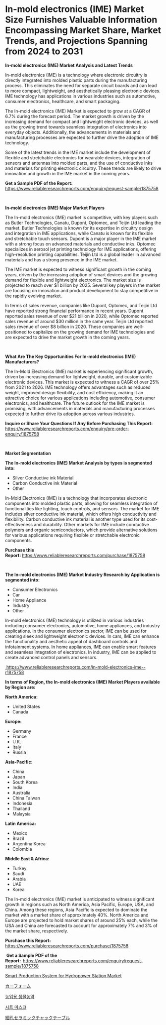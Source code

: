 <p><h1>In-mold electronics (IME) Market Size Furnishes Valuable Information Encompassing Market Share, Market Trends, and Projections Spanning from 2024 to 2031</h1></p><p><strong>In-mold electronics (IME) Market Analysis and Latest Trends</strong></p>
<p><p>In-mold electronics (IME) is a technology where electronic circuitry is directly integrated into molded plastic parts during the manufacturing process. This eliminates the need for separate circuit boards and can lead to more compact, lightweight, and aesthetically pleasing electronic devices. IME technology has applications in various industries such as automotive, consumer electronics, healthcare, and smart packaging.</p><p>The In-mold electronics (IME) Market is expected to grow at a CAGR of 6.7% during the forecast period. The market growth is driven by the increasing demand for compact and lightweight electronic devices, as well as the growing trend towards seamless integration of electronics into everyday objects. Additionally, the advancements in materials and manufacturing processes are expected to further drive the adoption of IME technology.</p><p>Some of the latest trends in the IME market include the development of flexible and stretchable electronics for wearable devices, integration of sensors and antennas into molded parts, and the use of conductive inks and materials for printing electronic circuitry. These trends are likely to drive innovation and growth in the IME market in the coming years.</p></p>
<p><strong>Get a Sample PDF of the Report:&nbsp;</strong> <a href="https://www.reliableresearchreports.com/enquiry/request-sample/1875758">https://www.reliableresearchreports.com/enquiry/request-sample/1875758</a></p>
<p>&nbsp;</p>
<p><strong>In-mold electronics (IME) Major Market Players</strong></p>
<p><p>The In-mold electronics (IME) market is competitive, with key players such as Butler Technologies, Canatu, Dupont, Optomec, and Teijin Ltd leading the market. Butler Technologies is known for its expertise in circuitry design and integration in IME applications, while Canatu is known for its flexible and stretchable touch sensors. Dupont is a major player in the IME market with a strong focus on advanced materials and conductive inks. Optomec specializes in aerosol jet printing technology for IME applications, offering high-resolution printing capabilities. Teijin Ltd is a global leader in advanced materials and has a strong presence in the IME market.</p><p>The IME market is expected to witness significant growth in the coming years, driven by the increasing adoption of smart devices and the growing demand for flexible and lightweight electronics. The market size is projected to reach over $1 billion by 2025. Several key players in the market are focusing on innovation and product development to stay competitive in the rapidly evolving market.</p><p>In terms of sales revenue, companies like Dupont, Optomec, and Teijin Ltd have reported strong financial performance in recent years. Dupont reported sales revenue of over $21 billion in 2020, while Optomec reported sales revenue of around $30 million in the same year. Teijin Ltd reported sales revenue of over $8 billion in 2020. These companies are well-positioned to capitalize on the growing demand for IME technologies and are expected to drive the market growth in the coming years.</p></p>
<p>&nbsp;</p>
<p><strong>What Are The Key Opportunities For In-mold electronics (IME) Manufacturers?</strong></p>
<p><p>The In-Mold Electronics (IME) market is experiencing significant growth, driven by increasing demand for lightweight, durable, and customizable electronic devices. This market is expected to witness a CAGR of over 25% from 2021 to 2026. IME technology offers advantages such as reduced weight, improved design flexibility, and cost efficiency, making it an attractive choice for various applications including automotive, consumer electronics, and healthcare. The future outlook for the IME market is promising, with advancements in materials and manufacturing processes expected to further drive its adoption across various industries.</p></p>
<p><strong>Inquire or Share Your Questions If Any Before Purchasing This Report:</strong> <a href="https://www.reliableresearchreports.com/enquiry/pre-order-enquiry/1875758">https://www.reliableresearchreports.com/enquiry/pre-order-enquiry/1875758</a></p>
<p>&nbsp;</p>
<p><strong>Market Segmentation</strong></p>
<p><strong>The In-mold electronics (IME) Market Analysis by types is segmented into:</strong></p>
<p><ul><li>Silver Conductive ink Material</li><li>Carbon Conductive ink Material</li><li>Other</li></ul></p>
<p><p>In-Mold Electronics (IME) is a technology that incorporates electronic components into molded plastic parts, allowing for seamless integration of functionalities like lighting, touch controls, and sensors. The market for IME includes silver conductive ink material, which offers high conductivity and flexibility. Carbon conductive ink material is another type used for its cost-effectiveness and durability. Other markets for IME include conductive polymers and organic semiconductors, which provide alternative solutions for various applications requiring flexible or stretchable electronic components.</p></p>
<p><strong>Purchase this Report:&nbsp;</strong><a href="https://www.reliableresearchreports.com/purchase/1875758">https://www.reliableresearchreports.com/purchase/1875758</a></p>
<p>&nbsp;</p>
<p><strong>The In-mold electronics (IME) Market Industry Research by Application is segmented into:</strong></p>
<p><ul><li>Consumer Electronics</li><li>Car</li><li>Home Appliance</li><li>Industry</li><li>Other</li></ul></p>
<p><p>In-mold electronics (IME) technology is utilized in various industries including consumer electronics, automotive, home appliances, and industry applications. In the consumer electronics sector, IME can be used for creating sleek and lightweight electronic devices. In cars, IME can enhance the functionality and aesthetic appeal of dashboard controls and infotainment systems. In home appliances, IME can enable smart features and seamless integration of electronics. In industry, IME can be applied to create advanced control panels and sensors.</p></p>
<p><a href="https://www.reliableresearchreports.com/in-mold-electronics-ime--r1875758">&nbsp;https://www.reliableresearchreports.com/in-mold-electronics-ime--r1875758</a></p>
<p><strong>In terms of Region, the In-mold electronics (IME) Market Players available by Region are:</strong></p>
<p>
    <p> <strong> North America: </strong>
        <ul>
            <li>United States</li>
            <li>Canada</li>
        </ul>
        </p> 
    <p> <strong> Europe: </strong>
        <ul>
            <li>Germany</li>
            <li>France</li>
            <li>U.K.</li>
            <li>Italy</li>
            <li>Russia</li>
        </ul>
        </p> 
    <p> <strong> Asia-Pacific: </strong>
        <ul>
            <li>China</li>
            <li>Japan</li>
            <li>South Korea</li>
            <li>India</li>
            <li>Australia</li>
            <li>China Taiwan</li>
            <li>Indonesia</li>
            <li>Thailand</li>
            <li>Malaysia</li>
        </ul>
        </p> 
    <p> <strong> Latin America: </strong>
        <ul>
            <li>Mexico</li>
            <li>Brazil</li>
            <li>Argentina Korea</li>
            <li>Colombia</li>
        </ul>
        </p> 
    <p> <strong> Middle East & Africa: </strong>
        <ul>
            <li>Turkey</li>
            <li>Saudi</li>
            <li>Arabia</li>
            <li>UAE</li>
            <li>Korea</li>
        </ul>
    </p>
    </p>
<p><p>The In-mold electronics (IME) market is anticipated to witness significant growth in regions such as North America, Asia Pacific, Europe, USA, and China. Among these regions, Asia Pacific is expected to dominate the market with a market share of approximately 40%. North America and Europe are projected to hold market shares of around 25% each, while the USA and China are forecasted to account for approximately 7% and 3% of the market share, respectively.</p></p>
<p><strong>Purchase this Report: </strong><a href="https://www.reliableresearchreports.com/purchase/1875758">https://www.reliableresearchreports.com/purchase/1875758</a></p>
<p>&nbsp;<strong>Get a Sample PDF of the Report:&nbsp;&nbsp;</strong><a href="https://www.reliableresearchreports.com/enquiry/request-sample/1875758">https://www.reliableresearchreports.com/enquiry/request-sample/1875758</a></p>
<p><strong></strong></p>
<p><p><a href="https://github.com/yemakinde/Market-Research-Report-List-3/blob/main/smart-production-system-for-hydropower-station-market.md">Smart Production System for Hydropower Station Market</a></p><p><a href="https://medium.com/@frankfurter35566/%E8%87%AA%E5%8B%95%E8%BB%8A%E7%94%A8%E6%B3%A1%E7%AB%8B%E3%81%A1%E6%B4%97%E8%BB%8A%E5%89%A4%E5%B8%82%E5%A0%B4%E5%B1%95%E6%9C%9B-%E6%A5%AD%E7%95%8C%E6%A6%82%E8%A6%81%E3%81%A8%E4%BA%88%E6%B8%AC-2024%E5%B9%B4%E3%81%8B%E3%82%892031%E5%B9%B4-8f3f5b459a55">カーフォーム</a></p><p><a href="https://github.com/nicolaseller56452023/Market-Research-Report-List-1/blob/main/1317145111020.md">농업용 생물농약</a></p><p><a href="https://medium.com/@sophieinleeds/%EA%B8%80%EB%A1%9C%EB%B2%8C-%EC%8B%9C%ED%8A%B8-%EB%A7%88%EC%8A%A4%ED%81%AC-%EC%8B%9C%EC%9E%A5%EC%9D%98-%EC%A2%85%ED%95%A9%EC%A0%81%EC%9D%B8-%EB%B6%84%EC%84%9D-%EC%84%B1%EC%9E%A5-%ED%8A%B8%EB%A0%8C%EB%93%9C-%EB%B0%8F-%EC%8B%9C%EC%9E%A5-%EC%98%88%EC%B8%A1-2024-2031-b4939ec928ca">시트 마스크</a></p><p><a href="https://github.com/LenoraKris2023/Market-Research-Report-List-1/blob/main/4896081114089.md">細孔セラミックチャックテーブル</a></p></p>